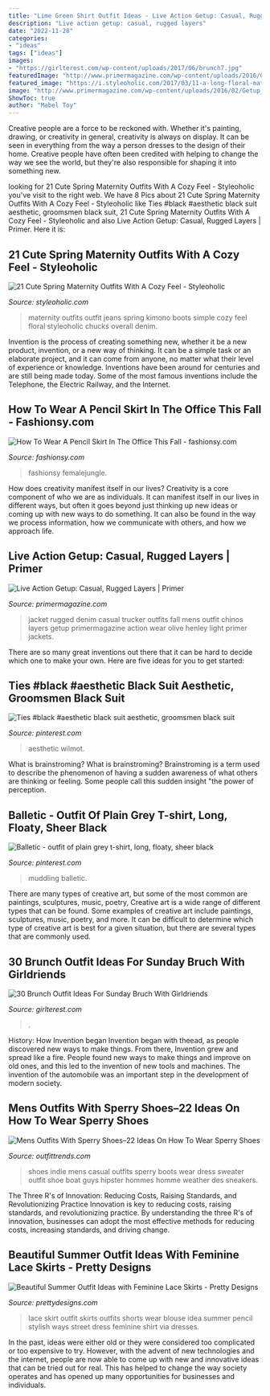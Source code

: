 ```yaml
---
title: "Lime Green Shirt Outfit Ideas - Live Action Getup: Casual, Rugged Layers"
description: "Live action getup: casual, rugged layers"
date: "2022-11-28"
categories:
- "ideas"
tags: ["ideas"]
images:
- "https://girlterest.com/wp-content/uploads/2017/06/brunch7.jpg"
featuredImage: "http://www.primermagazine.com/wp-content/uploads/2016/02/Getup_RuggedCasual/RuggedCasual_1share.jpg"
featured_image: "https://i.styleoholic.com/2017/03/11-a-long-floral-maternity-kimono-jeans-a-black-top-and-brown-boots.jpg"
image: "http://www.primermagazine.com/wp-content/uploads/2016/02/Getup_RuggedCasual/RuggedCasual_1share.jpg"
ShowToc: true
author: "Mabel Toy"
---
```



Creative people are a force to be reckoned with. Whether it's painting, drawing, or creativity in general, creativity is always on display. It can be seen in everything from the way a person dresses to the design of their home. Creative people have often been credited with helping to change the way we see the world, but they're also responsible for shaping it into something new.

	

		
looking for 21 Cute Spring Maternity Outfits With A Cozy Feel - Styleoholic you've visit to the right web. We have 8 Pics about 21 Cute Spring Maternity Outfits With A Cozy Feel - Styleoholic like Ties #black #aesthetic black suit aesthetic, groomsmen black suit, 21 Cute Spring Maternity Outfits With A Cozy Feel - Styleoholic and also Live Action Getup: Casual, Rugged Layers | Primer. Here it is:
		
    
## 21 Cute Spring Maternity Outfits With A Cozy Feel - Styleoholic

<img loading=lazy src="https://i.styleoholic.com/2017/03/11-a-long-floral-maternity-kimono-jeans-a-black-top-and-brown-boots.jpg" onerror="this.onerror=null;this.src='https://tse4.mm.bing.net/th?id=OIP.UU-bpFLCPwfbD8gL86qqSgHaLG&amp;pid=15.1';" alt="21 Cute Spring Maternity Outfits With A Cozy Feel - Styleoholic">

_Source: styleoholic.com_

>maternity outfits outfit jeans spring kimono boots simple cozy feel floral styleoholic chucks overall denim. 

	

Invention is the process of creating something new, whether it be a new product, invention, or a new way of thinking. It can be a simple task or an elaborate project, and it can come from anyone, no matter what their level of experience or knowledge. Inventions have been around for centuries and are still being made today. Some of the most famous inventions include the Telephone, the Electric Railway, and the Internet.

    
## How To Wear A Pencil Skirt In The Office This Fall - Fashionsy.com

<img loading=lazy src="https://fashionsy.com/wp-content/uploads/2016/09/high-waisted-penci-skirt-work-3.jpg" onerror="this.onerror=null;this.src='https://tse2.mm.bing.net/th?id=OIP.XXio5fE0wvOyvmj2zdkgkgHaLG&amp;pid=15.1';" alt="How To Wear A Pencil Skirt In The Office This Fall - fashionsy.com">

_Source: fashionsy.com_

>fashionsy femalejungle. 

	

How does creativity manifest itself in our lives?
Creativity is a core component of who we are as individuals. It can manifest itself in our lives in different ways, but often it goes beyond just thinking up new ideas or coming up with new ways to do something. It can also be found in the way we process information, how we communicate with others, and how we approach life.

    
## Live Action Getup: Casual, Rugged Layers | Primer

<img loading=lazy src="http://www.primermagazine.com/wp-content/uploads/2016/02/Getup_RuggedCasual/RuggedCasual_1share.jpg" onerror="this.onerror=null;this.src='https://tse3.mm.bing.net/th?id=OIP.Olew_OM3vjMGqXLZu4mHTQHaKT&amp;pid=15.1';" alt="Live Action Getup: Casual, Rugged Layers | Primer">

_Source: primermagazine.com_

>jacket rugged denim casual trucker outfits fall mens outfit chinos layers getup primermagazine action wear olive henley light primer jackets. 

	

There are so many great inventions out there that it can be hard to decide which one to make your own. Here are five ideas for you to get started: 

    
## Ties #black #aesthetic Black Suit Aesthetic, Groomsmen Black Suit

<img loading=lazy src="https://i.pinimg.com/736x/c5/12/39/c5123955bfa18b66d004a8b0d36786c2.jpg" onerror="this.onerror=null;this.src='https://tse2.mm.bing.net/th?id=OIP.3pWhDD3aU8ox8xkZzJQf4QHaKW&amp;pid=15.1';" alt="Ties #black #aesthetic black suit aesthetic, groomsmen black suit">

_Source: pinterest.com_

>aesthetic wilmot. 

	

What is brainstroming?
What is brainstroming? Brainstroming is a term used to describe the phenomenon of having a sudden awareness of what others are thinking or feeling. Some people call this sudden insight "the power of perception.

    
## Balletic - Outfit Of Plain Grey T-shirt, Long, Floaty, Sheer Black

<img loading=lazy src="https://i.pinimg.com/736x/4c/32/f5/4c32f59165f5da1b58f99577751b5f1a--black-tights-black-skirts.jpg" onerror="this.onerror=null;this.src='https://tse4.mm.bing.net/th?id=OIP.fXclGSHPPR7v9gy0EF4c_AHaJ4&amp;pid=15.1';" alt="Balletic - outfit of plain grey t-shirt, long, floaty, sheer black">

_Source: pinterest.com_

>muddling balletic. 

	

There are many types of creative art, but some of the most common are paintings, sculptures, music, poetry,
Creative art is a wide range of different types that can be found. Some examples of creative art include paintings, sculptures, music, poetry, and more. It can be difficult to determine which type of creative art is best for a given situation, but there are several types that are commonly used.

    
## 30 Brunch Outfit Ideas For Sunday Bruch With Girldriends

<img loading=lazy src="https://girlterest.com/wp-content/uploads/2017/06/brunch7.jpg" onerror="this.onerror=null;this.src='https://tse3.mm.bing.net/th?id=OIP.u-lqhXmL8vqa32_-uWpk-wHaLH&amp;pid=15.1';" alt="30 Brunch Outfit Ideas For Sunday Bruch With Girldriends">

_Source: girlterest.com_

>. 

	

History: How Invention began
Invention began with theead, as people discovered new ways to make things. From there, Invention grew and spread like a fire. People found new ways to make things and improve on old ones, and this led to the invention of new tools and machines. The invention of the automobile was an important step in the development of modern society.

    
## Mens Outfits With Sperry Shoes–22 Ideas On How To Wear Sperry Shoes

<img loading=lazy src="https://www.outfittrends.com/wp-content/uploads/2016/06/ee723513471e49d71c9ac0399fe7c309.jpg" onerror="this.onerror=null;this.src='https://tse2.mm.bing.net/th?id=OIP.EMHc5UmKQypLfiovHy4aSwAAAA&amp;pid=15.1';" alt="Mens Outfits With Sperry Shoes–22 Ideas On How To Wear Sperry Shoes">

_Source: outfittrends.com_

>shoes indie mens casual outfits sperry boots wear dress sweater outfit shoe boat guys hipster hommes homme weather des sneakers. 

	

The Three R's of Innovation: Reducing Costs, Raising Standards, and Revolutionizing Practice
Innovation is key to reducing costs, raising standards, and revolutionizing practice. By understanding the three R's of innovation, businesses can adopt the most effective methods for reducing costs, increasing standards, and driving change.

    
## Beautiful Summer Outfit Ideas With Feminine Lace Skirts - Pretty Designs

<img loading=lazy src="http://www.prettydesigns.com/wp-content/uploads/2014/07/Lace-Skirt-Outfit-Idea-with-a-Blouse.jpg" onerror="this.onerror=null;this.src='https://tse3.mm.bing.net/th?id=OIP.uY-zO3pXXAN7Q5FCJYBa0AHaK3&amp;pid=15.1';" alt="Beautiful Summer Outfit Ideas with Feminine Lace Skirts - Pretty Designs">

_Source: prettydesigns.com_

>lace skirt outfit skirts outfits shorts wear blouse idea summer pencil stylish ways street dress feminine shirt via dresses. 

	

In the past, ideas were either old or they were considered too complicated or too expensive to try. However, with the advent of new technologies and the internet, people are now able to come up with new and innovative ideas that can be tried out for real. This has helped to change the way society operates and has opened up many opportunities for businesses and individuals.

